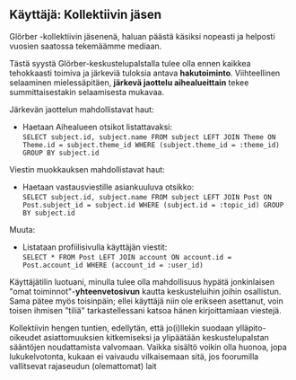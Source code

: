 ## Käyttäjä: Kollektiivin jäsen

Glörber -kollektiivin jäsenenä, haluan päästä käsiksi nopeasti ja helposti vuosien saatossa tekemäämme mediaan.

Tästä syystä Glörber-keskustelupalstalla tulee olla ennen kaikkea tehokkaasti toimiva ja järkeviä tuloksia antava **hakutoiminto**. Viihteellinen selaaminen mielessäpitäen, **järkevä jaottelu aihealueittain** tekee summittaisestakin selaamisesta mukavaa.

Järkevän jaottelun mahdollistavat haut:
- Haetaan Aihealueen otsikot listattavaksi:  
`` SELECT subject.id, subject.name FROM subject
				LEFT JOIN Theme ON Theme.id = subject.theme_id
				WHERE (subject.theme_id = :theme_id)
				GROUP BY subject.id `` 
        
Viestin muokkauksen mahdollistavat haut:        
- Haetaan vastausviestille asiankuuluva otsikko:  
`` SELECT subject.id, subject.name FROM subject
				LEFT JOIN Post ON Post.subject_id = subject.id
				WHERE (subject.id = :topic_id)
				GROUP BY subject.id `` 
     
     
Muuta:     
- Listataan profiilisivulla käyttäjän viestit:  
`` SELECT * FROM Post
   LEFT JOIN account ON account.id = Post.account_id
   WHERE (account_id = :user_id) ``   

Käyttäjätilin luotuani, minulla tulee olla mahdollisuus hypätä jonkinlaisen "omat toiminnot"-**yhteenvetosivun** kautta keskusteluihin joihin osallistun. Sama pätee myös toisinpäin; ellei käyttäjä niin ole erikseen asettanut, voin toisen ihmisen "tiliä" tarkastellessani katsoa hänen kirjoittamiaan viestejä.

Kollektiivin hengen tuntien, edellytän, että jo(i)llekin suodaan ylläpito-oikeudet asiattomuuksien kitkemiseksi ja ylipäätään keskustelupalstan sääntöjen noudattamista valvomaan. Vaikka sisältö voikin olla huonoa, jopa lukukelvotonta, kukaan ei vaivaudu vilkaisemaan sitä, jos foorumilla vallitsevat rajaseudun (olemattomat) lait
